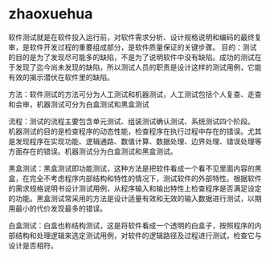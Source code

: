 # zhaoxuehua

软件测试就是在软件投入运行前，对软件需求分析、设计规格说明和编码的最终复审，是软件开发过程的重要组成部分，是软件质量保证的关键步骤。
目的：测试的目的是为了发现尽可能多的缺陷，不是为了说明软件中没有缺陷。成功的测试在于发现了迄今尚未发现的缺陷，所以测试人员的职责是设计这样的测试用例，它能有效的揭示潜伏在软件里的缺陷。

 方法：软件测试的方法可分为人工测试和机器测试，人工测试包括个人复查、走查和会审，机器测试可分为白盒测试和黑盒测试

 流程：测试的流程主要包含单元测试、组装测试确认测试、系统测试四个阶段。
机器测试的目的是检查程序的动态性能，检查程序在执行过程中存在的错误。尤其是发现程序在实现功能、逻辑通路、数值计算、数据处理、边界处理、错误处理等方面存在的错误。机器测试分为白盒测试和黑盒测试。

黑盒测试：黑盒测试即功能测试，这种方法是把软件看成一个看不见里面内容的黑盒，在完全不考虑程序内部结构和特性的情况下，测试软件的外部特性。根据软件的需求规格说明书设计测试用例，从程序输入和输出特性上检查程序是否满足设定的功能。黑盒测试常采用的方法是设计适量有效和无效的输入数据进行测试，以期用最小的代价发现最多的错误。

白盒测试：白盒也称结构测试，这是将软件看成一个透明的白盒子，按照程序的内部结构和处理逻辑来选定测试用例，对软件的逻辑路径及过程进行测试，检查它与设计是否相符。

